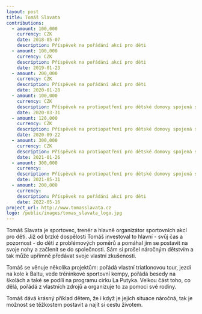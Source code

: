 ```yaml
---
layout: post
title: Tomáš Slavata
contributions:
  - amount: 100,000
    currency: CZK
    date: 2018-05-07
    description: Příspěvek na pořádání akcí pro děti
  - amount: 100,000
    currency: CZK
    description: Příspěvek na pořádání akcí pro děti
    date: 2019-01-23
  - amount: 200,000
    currency: CZK
    description: Příspěvek na pořádání akcí pro děti
    date: 2020-01-28
  - amount: 100,000
    currency: CZK
    description: Příspěvek na protiopatření pro dětské domovy spojená s covid-19
    date: 2020-03-31
  - amount: 120,000
    currency: CZK
    description: Příspěvek na protiopatření pro dětské domovy spojená s covid-19
    date: 2020-09-22
  - amount: 300,000
    currency: CZK
    description: Příspěvek na protiopatření pro dětské domovy spojená s covid-19
    date: 2021-01-26
  - amount: 300,000
    currency:
    description: Příspěvek na protiopatření pro dětské domovy spojená s covid-19
    date: 2021-05-31
  - amount: 200,000
    currency:
    description: Příspěvek na pořádání akcí pro děti
    date: 2022-05-16
project_url: http://www.tomasslavata.cz
logo: /public/images/tomas_slavata_logo.jpg
---
```


Tomáš Slavata je sportovec, trenér a hlavně organizátor sportovních akcí pro děti. Již od brzké dospělosti Tomáš investoval to hlavní - svůj čas a pozornost - do dětí z problémových poměrů a pomáhal jim se postavit na svoje nohy a začlenit se do společnosti. Sám si prošel náročným dětstvím a tak může upřímně předávat svoje vlastní zkušenosti.

Tomáš se věnuje několika projektům: pořádá vlastní triatlonovou tour, jezdí na kole k Baltu, vede tréninkové sportovní kempy, pořádá besedy na školách a také se podílí na programu cirku La Putyka. Velkou část toho, co dělá, pořádá z vlastních zdrojů a organizuje to za pomoci své rodiny.

Tomáš dává krásný příklad dětem, že i když je jejich situace náročná, tak je možnost se těžkostem postavit a najít si cestu životem.
